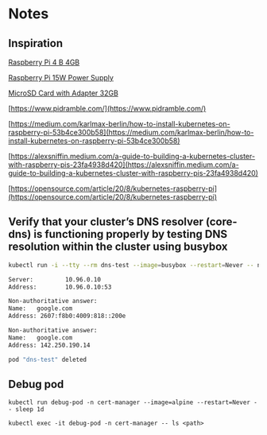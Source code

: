 # Notes

## Inspiration

[Raspberry Pi 4 B 4GB](https://www.microcenter.com/product/637834/raspberry-pi-4-model-b-4gb-ddr4)

[Raspberry Pi 15W Power Supply](https://www.microcenter.com/product/608169/raspberry-pi-4-official-15w-power-supply-us-white)

[MicroSD Card with Adapter 32GB](https://www.meijer.com/shopping/product/sandisk-ultra-plus-microsdhc-uhs-i-card-with-adapter-32gb/61965917455.html)

[https://www.pidramble.com/](https://www.pidramble.com/)

[https://medium.com/karlmax-berlin/how-to-install-kubernetes-on-raspberry-pi-53b4ce300b58](https://medium.com/karlmax-berlin/how-to-install-kubernetes-on-raspberry-pi-53b4ce300b58)

[https://alexsniffin.medium.com/a-guide-to-building-a-kubernetes-cluster-with-raspberry-pis-23fa4938d420](https://alexsniffin.medium.com/a-guide-to-building-a-kubernetes-cluster-with-raspberry-pis-23fa4938d420)

[https://opensource.com/article/20/8/kubernetes-raspberry-pi](https://opensource.com/article/20/8/kubernetes-raspberry-pi)

## Verify that your cluster’s DNS resolver (core-dns) is functioning properly by testing DNS resolution within the cluster using busybox

```bash
kubectl run -i --tty --rm dns-test --image=busybox --restart=Never -- nslookup google.com

Server:         10.96.0.10
Address:        10.96.0.10:53

Non-authoritative answer:
Name:   google.com
Address: 2607:f8b0:4009:818::200e

Non-authoritative answer:
Name:   google.com
Address: 142.250.190.14

pod "dns-test" deleted
```

## Debug pod

`kubectl run debug-pod -n cert-manager --image=alpine --restart=Never -- sleep 1d`

`kubectl exec -it debug-pod -n cert-manager -- ls <path>`
